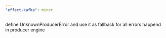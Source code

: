 ```yaml
---
"effect-kafka": minor
---
```


define UnknownProducerError and use it as fallback for all errors happend in producer engine
